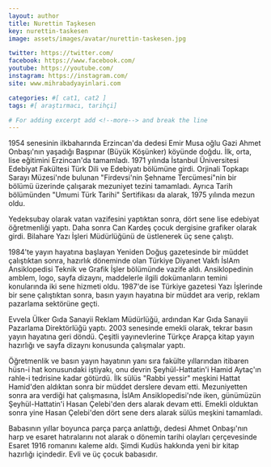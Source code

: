 ```yaml
---
layout: author
title: Nurettin Taşkesen
key: nurettin-taskesen
image: assets/images/avatar/nurettin-taskesen.jpg

twitter: https://twitter.com/
facebook: https://www.facebook.com/
youtube: https://youtube.com/
instagram: https://instagram.com/
site: www.mihrabadyayinlari.com

categories: #[ cat1, cat2 ]
tags: #[ araştırmacı, tarihçi]

# For adding excerpt add <!--more--> and break the line
---
```

1954 senesinin ilkbaharında Erzincan'da dedesi Emir Musa oğlu Gazi Ahmet Onbaşı'nın yaşadığı Başpınar (Büyük Köşünker) köyünde doğdu. İlk, orta, lise eğitimini Erzincan'da tamamladı. 1971 yılında İstanbul Üniversitesi Edebiyat Fakültesi Türk Dili ve Edebiyatı bölümüne girdi. Orjinali Topkapı Sarayı Müzesi'nde bulunan "Firdevsi'nin Şehname Tercümesi"nin bir bölümü üzerinde çalışarak mezuniyet tezini tamamladı. Ayrıca Tarih bölümünden "Umumi Türk Tarihi" Sertifikası da alarak, 1975 yılında mezun oldu.

Yedeksubay olarak vatan vazifesini yaptıktan sonra, dört sene lise edebiyat öğretmenliği yaptı. Daha sonra Can Kardeş çocuk dergisine grafiker olarak girdi. Bilahare Yazı İşleri Müdürlüğünü de üstlenerek üç sene çalıştı.

1984'te yayın hayatına başlayan Yeniden Doğuş gazetesinde bir müddet çalıştıktan sonra, hazırlık döneminde olan Türkiye Diyanet Vakfı İslAm Ansiklopedisi Teknik ve Grafik İşler bölümünde vazife aldı. Ansiklopedinin amblem, logo, sayfa dizaynı, maddelerle ilgili dokümanların temini konularında iki sene hizmeti oldu. 1987'de ise Türkiye gazetesi Yazı İşlerinde bir sene çalıştıktan sonra, basın yayın hayatına bir müddet ara verip, reklam pazarlama sektörüne geçti.

Evvela Ülker Gıda Sanayii Reklam Müdürlüğü, ardından Kar Gıda Sanayii Pazarlama Direktörlüğü yaptı. 2003 senesinde emekli olarak, tekrar basın yayın hayatına geri döndü. Çeşitli yayınevlerine Türkçe Arapça kitap yayın hazırlığı ve sayfa dizaynı konusunda çalışmalar yaptı.

Öğretmenlik ve basın yayın hayatının yanı sıra fakülte yıllarından itibaren hüsn-i hat konusundaki iştiyakı, onu devrin Şeyhül-Hattatin'i Hamid Aytaç'ın rahle-i tedrisine kadar götürdü. İlk sülüs "Rabbi yessir" meşkini Hattat Hamid'den aldıktan sonra bir müddet derslere devam etti. Mezuniyetten sonra ara verdiği hat çalışmasına, İslAm Ansiklopedisi'nde iken, günümüzün Şeyhül-Hattatin'i Hasan Çelebi'den ders alarak devam etti. Emekli olduktan sonra yine Hasan Çelebi'den dört sene ders alarak sülüs meşkini tamamladı.

Babasının yıllar boyunca parça parça anlattığı, dedesi Ahmet Onbaşı'nın harp ve esaret hatıralarını not alarak o dönemin tarihi olayları çerçevesinde Esaret 1916 romanını kaleme aldı. Şimdi Kudüs hakkında yeni bir kitap hazırlığı içindedir. Evli ve üç çocuk babasıdır.